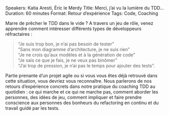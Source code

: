 Speakers: Katia Aresti, Éric le Merdy
Title: Merci, j’ai vu la lumière du TDD...
Duration: 60 minutes
Format: Retour d’expérience
Tags: Code, Coaching

Marre de prêcher le TDD dans le vide ?
A travers un jeu de rôle, venez apprendre comment intéresser différents types de développeurs réfractaires :

> “Je suis trop bon, je n’ai pas besoin de tester”  
> “Sans mon diagramme d’architecture, je ne suis rien”  
> “Je ne crois qu’aux modèles et à la génération de code”  
> “Je sais ce que je fais, je ne veux pas binômer”  
> “J’ai trop de pression, je n’ai pas le temps pour ajouter des tests”.

Partie prenante d’un projet agile ou si vous vous êtes déjà retrouvé dans cette situation, vous devriez vous reconnaître.
Nous parlerons de nos retours d’expérience concrets dans notre pratique du coaching TDD au quotidien : ce qui marche et ce qui ne marche pas, comment aborder les personnes, des idées de jeu, comment impliquer et faire prendre conscience aux personnes des bonheurs du refactoring en continu et du travail guidé par les tests.

